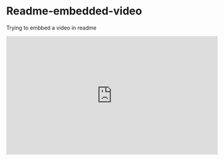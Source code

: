 # Readme-embedded-video
Trying to embbed a video in readme

<iframe width="560" height="315" src="https://www.youtube.com/embed/33VxtqlP7HE" title="YouTube video player" frameborder="0" allow="accelerometer; autoplay; clipboard-write; encrypted-media; gyroscope; picture-in-picture" allowfullscreen></iframe>

